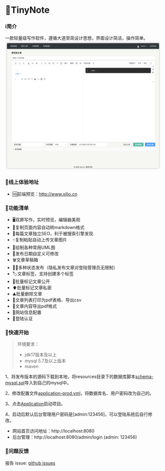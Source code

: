 # 📒TinyNote

### ℹ️简介
一款轻量级写作软件，遵循大道至简设计思想，界面设计简洁，操作简单。
![write.png](docs/screenshot/write.png)
### 🧵线上体验地址
- 🆚前端预览：http://www.xilio.cn
### 🔧功能清单
- 🖥️双屏写作，实时预览，编辑器美观
- 📄复制页面内容自动转markdown格式
- 🦟每篇文章独立SEO，利于被搜索引擎发现
- 🀄️复制粘贴自动上传文章图片
- 🤖绘制各种常用UML图
- 🌲发布日期自定义可修改
- 🗑️文章草稿箱
- 🧑‍💻多种状态发布（隐私发布文章对登陆管理员无限制）
- 🏷️文章标签，支持创建多个标签
- 🪪批量标记文章公开
- ⬆️批量标记文章私密
- ⛰️批量删除文章
- 🫗文章列表打印为pdf表格、导出csv
- 🎵文章内容导出pdf格式
- 🏃网站信息配置
- 🔐登陆认证

### 🚀快速开始
> 环境要求：
> - jdk17版本及以上
> - mysql 5.7及以上版本
> - maven

1、将发布版本的源码下载到本地，将resources目录下的数据库脚本[schema-mysql.sql](src/main/resources/db/schema-mysql.sql)导入到自己的mysql中。

2、修改配置文件[application-prod.yml](src/main/resources/application-prod.yml)，将数据库名、用户密码改为自己的。

3、点击[Application](src/main/java/cn/xilio/tinynote/Application.java)启动项目。

4、启动后默认后台管理用户密码是[admin:123456]，可以登陆系统后自行修改。

- 网站首页访问地址：http://localhost:8080
- 后台管理：http://localhost:8080/admin/login (admin: 123456)

### 🙋问题反馈
报告 issue: [github issues](https://github.com/xiaoniucode/tinynote/issues)
